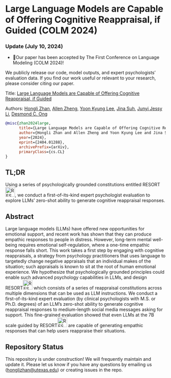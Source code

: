 # Large Language Models are Capable of Offering Cognitive Reappraisal, if Guided (COLM 2024)

### Update (July 10, 2024)
- 🎉Our paper has been accepted by The First Conference on Language Modeling (COLM 2024)!

We publicly release our code, model outputs, and expert psychologists’ evaluation data. If you find our work useful or relevant to your research, please consider citing our paper.

Title: <a href="https://arxiv.org/abs/2404.01288">Large Language Models are Capable of Offering Cognitive Reappraisal, if Guided</a>

Authors: <a href="https://honglizhan.github.io/">Hongli Zhan</a>, <a href="https://www.linkedin.com/in/allen-x-zheng/">Allen Zheng</a>, <a href="https://www.yoonkyunglee.com/">Yoon Kyung Lee</a>, <a href="https://www.jinasuh.com/">Jina Suh</a>, <a href="https://jessyli.com/">Junyi Jessy Li</a>, <a href="https://cascoglab.psy.utexas.edu/desmond/">Desmond C. Ong</a>

```bibtex
@misc{zhan2024large,
      title={Large Language Models are Capable of Offering Cognitive Reappraisal, if Guided}, 
      author={Hongli Zhan and Allen Zheng and Yoon Kyung Lee and Jina Suh and Junyi Jessy Li and Desmond C. Ong},
      year={2024},
      eprint={2404.01288},
      archivePrefix={arXiv},
      primaryClass={cs.CL}
}
```

## TL;DR
Using a series of psychologically grounded constitutions entitled RESORT<img src="https://github.com/honglizhan/RESORT_cognitive_reappraisal/assets/90797701/17516dc2-9e41-4733-9abd-4ce3ae9c1769" alt="RESORT" width="30" height="30">, we conduct a first-of-its-kind expert psychologist evaluation to explore LLMs’ zero-shot ability to generate cognitive reappraisal responses.

## Abstract
Large language models (LLMs) have offered new opportunities for emotional support, and recent work has shown that they can produce empathic responses to people in distress. However, long-term mental well-being requires emotional self-regulation, where a one-time empathic response falls short. This work takes a first step by engaging with cognitive reappraisals, a strategy from psychology practitioners that uses language to targetedly change negative appraisals that an individual makes of the situation; such appraisals is known to sit at the root of human emotional experience. We hypothesize that psychologically grounded principles could enable such advanced psychology capabilities in LLMs, and design RESORT<img src="https://github.com/honglizhan/RESORT_cognitive_reappraisal/assets/90797701/17516dc2-9e41-4733-9abd-4ce3ae9c1769" alt="RESORT" width="30" height="30"> which consists of a series of reappraisal constitutions across multiple dimensions that can be used as LLM instructions. We conduct a first-of-its-kind expert evaluation (by clinical psychologists with M.S. or Ph.D. degrees) of an LLM’s zero-shot ability to generate cognitive reappraisal responses to medium-length social media messages asking for support. This fine-grained evaluation showed that even LLMs at the 7B scale guided by RESORT<img src="https://github.com/honglizhan/RESORT_cognitive_reappraisal/assets/90797701/17516dc2-9e41-4733-9abd-4ce3ae9c1769" alt="RESORT" width="30" height="30"> are capable of generating empathic responses that can help users reappraise their situations.

## Repository Status
This repository is under construction! We will frequently maintain and update it. Please let us know if you have any questions by emailing us (honglizhan@utexas.edu) or creating issues in the repo.

